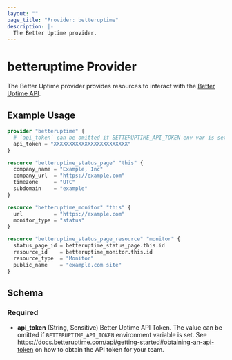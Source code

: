 ```yaml
---
layout: ""
page_title: "Provider: betteruptime"
description: |-
  The Better Uptime provider.
---
```


# betteruptime Provider

The Better Uptime provider provides resources to interact with the [Better Uptime API](https://docs.betteruptime.com/api/getting-started).

## Example Usage

```terraform
provider "betteruptime" {
  # `api_token` can be omitted if BETTERUPTIME_API_TOKEN env var is set.
  api_token = "XXXXXXXXXXXXXXXXXXXXXXXX"
}

resource "betteruptime_status_page" "this" {
  company_name = "Example, Inc"
  company_url  = "https://example.com"
  timezone     = "UTC"
  subdomain    = "example"
}

resource "betteruptime_monitor" "this" {
  url          = "https://example.com"
  monitor_type = "status"
}

resource "betteruptime_status_page_resource" "monitor" {
  status_page_id = betteruptime_status_page.this.id
  resource_id    = betteruptime_monitor.this.id
  resource_type  = "Monitor"
  public_name    = "example.com site"
}
```

<!-- schema generated by tfplugindocs -->
## Schema

### Required

- **api_token** (String, Sensitive) Better Uptime API Token. The value can be omitted if `BETTERUPTIME_API_TOKEN` environment variable is set. See https://docs.betteruptime.com/api/getting-started#obtaining-an-api-token on how to obtain the API token for your team.
